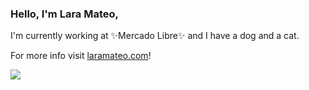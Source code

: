 ### Hello, I'm Lara Mateo,

I'm currently working at ✨Mercado Libre✨ and I have a dog and a cat.

For more info visit [laramateo.com](https://www.laramateo.com/)!


![](https://komarev.com/ghpvc/?username=Rinava)
